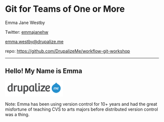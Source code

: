 # Git for Teams of One or More 

Emma Jane Westby 

Twitter: [emmajanehw](http://twitter.com/emmajanehw)

[emma.westby@drupalize.me](mailto:emma.westby@drupalize.me)

repo: https://github.com/DrupalizeMe/workflow-git-workshop

-----
## Hello! My Name is Emma

<!-- .slide: data-background-image="assets/beesuit.jpg" -->
<!-- .slide: data-background-position="top left" -->
<!-- .slide: data-state="bgimage" -->

<a href="http://drupalize.me"><img class="fragment" style="background-color: white; padding: .5em; border: none" src="../lib/themes/drupalize.me/images/drupalizeme-logo.png" class="no-border" width="35%" class="left" style="padding-top: 10px;" alt="Drupalize.Me logo"/></a>

Note: Emma has been using version control for 10+ years and had
the great misfortune of teaching CVS to arts majors before
distributed version control was a thing.
